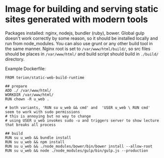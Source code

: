 # Image for building and serving static sites generated with modern tools

Packages installed: nginx, nodejs, bundler (ruby), bower.
Global gulp doesn't work correctly by some reason, so it should be installed locally and run from node_modules. You can also use grunt or any other build tool in the same manner.
Nginx root is set to `/var/www/html/build/`, so src files should be places in `/var/www/html/` and build script should build in `./build/` directory.

Example Dockerfile:

```
FROM terion/static-web-build-runtime

## prepare
ADD ./ /var/www/html/
WORKDIR /var/www/html/
RUN chown -R u_web .

# both variants, 'RUN su u_web && cmd' and  'USER u_web \ RUN cmd' seem to work with sudo permissions
# this is annoying but no way to change
# using USER u_web invokes sudo -u and triggers server to show lecture that breaks all process

## build
RUN su u_web && bundle install
RUN su u_web && npm install
RUN su u_web && ./node_modules/bower/bin/bower install --allow-root
RUN su u_web && node ./node_modules/gulp/bin/gulp.js --production
```